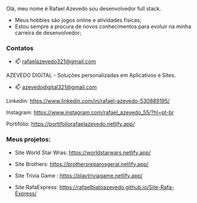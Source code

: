 Olá, meu nome é Rafael Azevedo sou desenvolvedor full stack.

- Meus hobbies são jogos online e atividades fisicas;
- Estou sempre a procura de novos conhecimentos para evoluir na minha carreira de desenvolvedor;

### Contatos

- 📫 rafaelazevedo321@gmail.com

AZEVEDO DIGITAL - Soluções personalizadas em Aplicativos e Sites.
- 📫 azevedodigital321@gmail.com

Linkedin: https://www.linkedin.com/in/rafael-azevedo-530889195/

Instagram: https://www.instagram.com/rafael_azevedo_55/?hl=pt-br

Portifólio: https://portifoliorafaelazevedo.netlify.app/

### Meus projetos:

- Site World Star Wras: https://worldstarwars.netlify.app/

- Site Brothers: https://brothersreparosgeral.netlify.app/

- Site Trivia Game : https://playtriviagame.netlify.app/

- Site RafaExpress: https://rafaelbiatoazevedo.github.io/Site-Rafa-Express/
